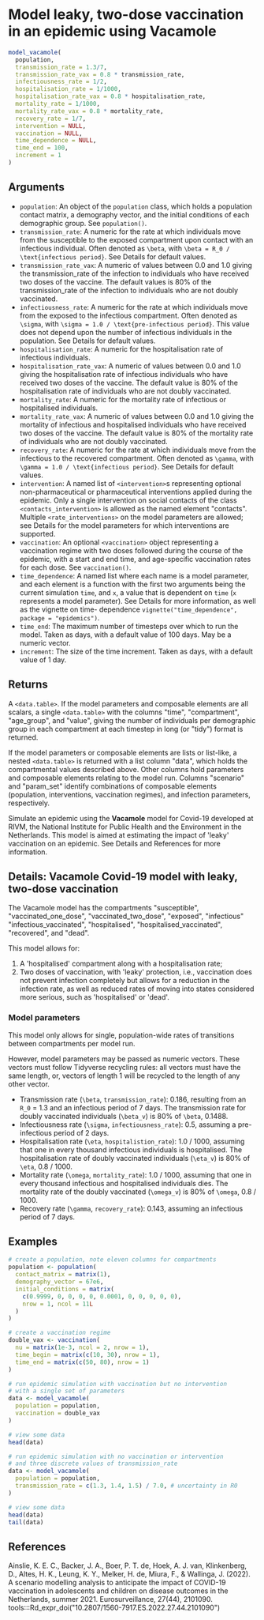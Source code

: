 # Model leaky, two-dose vaccination in an epidemic using Vacamole

```r
model_vacamole(
  population,
  transmission_rate = 1.3/7,
  transmission_rate_vax = 0.8 * transmission_rate,
  infectiousness_rate = 1/2,
  hospitalisation_rate = 1/1000,
  hospitalisation_rate_vax = 0.8 * hospitalisation_rate,
  mortality_rate = 1/1000,
  mortality_rate_vax = 0.8 * mortality_rate,
  recovery_rate = 1/7,
  intervention = NULL,
  vaccination = NULL,
  time_dependence = NULL,
  time_end = 100,
  increment = 1
)
```

## Arguments

- `population`: An object of the `population` class, which holds a population contact matrix, a demography vector, and the initial conditions of each demographic group. See `population()`.
- `transmission_rate`: A numeric for the rate at which individuals move from the susceptible to the exposed compartment upon contact with an infectious individual. Often denoted as `\beta`, with `\beta = R_0 / \text{infectious period}`. See Details for default values.
- `transmission_rate_vax`: A numeric of values between 0.0 and 1.0 giving the transmission_rate of the infection to individuals who have received two doses of the vaccine. The default values is 80% of the transmission_rate of the infection to individuals who are not doubly vaccinated.
- `infectiousness_rate`: A numeric for the rate at which individuals move from the exposed to the infectious compartment. Often denoted as `\sigma`, with `\sigma = 1.0 / \text{pre-infectious period}`. This value does not depend upon the number of infectious individuals in the population. See Details for default values.
- `hospitalisation_rate`: A numeric for the hospitalisation rate of infectious individuals.
- `hospitalisation_rate_vax`: A numeric of values between 0.0 and 1.0 giving the hospitalisation rate of infectious individuals who have received two doses of the vaccine. The default value is 80% of the hospitalisation rate of individuals who are not doubly vaccinated.
- `mortality_rate`: A numeric for the mortality rate of infectious or hospitalised individuals.
- `mortality_rate_vax`: A numeric of values between 0.0 and 1.0 giving the mortality of infectious and hospitalised individuals who have received two doses of the vaccine. The default value is 80% of the mortality rate of individuals who are not doubly vaccinated.
- `recovery_rate`: A numeric for the rate at which individuals move from the infectious to the recovered compartment. Often denoted as `\gamma`, with `\gamma = 1.0 / \text{infectious period}`. See Details for default values.
- `intervention`: A named list of `<intervention>`s representing optional non-pharmaceutical or pharmaceutical interventions applied during the epidemic. Only a single intervention on social contacts of the class `<contacts_intervention>` is allowed as the named element "contacts". Multiple `<rate_interventions>` on the model parameters are allowed; see Details for the model parameters for which interventions are supported.
- `vaccination`: An optional `<vaccination>` object representing a vaccination regime with two doses followed during the course of the epidemic, with a start and end time, and age-specific vaccination rates for each dose. See `vaccination()`.
- `time_dependence`: A named list where each name is a model parameter, and each element is a function with the first two arguments being the current simulation `time`, and `x`, a value that is dependent on `time` (`x` represents a model parameter). See Details for more information, as well as the vignette on time- dependence `vignette("time_dependence", package = "epidemics")`.
- `time_end`: The maximum number of timesteps over which to run the model. Taken as days, with a default value of 100 days. May be a numeric vector.
- `increment`: The size of the time increment. Taken as days, with a default value of 1 day.

## Returns

A `<data.table>`. If the model parameters and composable elements are all scalars, a single `<data.table>` with the columns "time", "compartment", "age_group", and "value", giving the number of individuals per demographic group in each compartment at each timestep in long (or "tidy") format is returned.

If the model parameters or composable elements are lists or list-like, a nested `<data.table>` is returned with a list column "data", which holds the compartmental values described above. Other columns hold parameters and composable elements relating to the model run. Columns "scenario" and "param_set" identify combinations of composable elements (population, interventions, vaccination regimes), and infection parameters, respectively.

Simulate an epidemic using the **Vacamole** model for Covid-19 developed at RIVM, the National Institute for Public Health and the Environment in the Netherlands. This model is aimed at estimating the impact of 'leaky' vaccination on an epidemic. See Details and References for more information.

## Details: Vacamole Covid-19 model with leaky, two-dose vaccination

The Vacamole model has the compartments "susceptible", "vaccinated_one_dose", "vaccinated_two_dose", "exposed", "infectious" "infectious_vaccinated", "hospitalised", "hospitalised_vaccinated", "recovered", and "dead".

This model allows for:

1. A 'hospitalised' compartment along with a hospitalisation rate;
2. Two doses of vaccination, with 'leaky' protection, i.e., vaccination does not prevent infection completely but allows for a reduction in the infection rate, as well as reduced rates of moving into states considered more serious, such as 'hospitalised' or 'dead'.

### Model parameters

This model only allows for single, population-wide rates of transitions between compartments per model run.

However, model parameters may be passed as numeric vectors. These vectors must follow Tidyverse recycling rules: all vectors must have the same length, or, vectors of length 1 will be recycled to the length of any other vector.

 * Transmission rate (`\beta`, `transmission_rate`): 0.186, resulting from an `R_0` = 1.3 and an infectious period of 7 days. The transmission rate for doubly vaccinated individuals (`\beta_v`) is 80% of `\beta`, 0.1488.
 * Infectiousness rate (`\sigma`, `infectiousness_rate`): 0.5, assuming a pre-infectious period of 2 days.
 * Hospitalisation rate (`\eta`, `hospitalistion_rate`): 1.0 / 1000, assuming that one in every thousand infectious individuals is hospitalised. The hospitalisation rate of doubly vaccinated individuals (`\eta_v`) is 80% of `\eta`, 0.8 / 1000.
 * Mortality rate (`\omega`, `mortality_rate`): 1.0 / 1000, assuming that one in every thousand infectious and hospitalised individuals dies. The mortality rate of the doubly vaccinated (`\omega_v`) is 80% of `\omega`, 0.8 / 1000.
 * Recovery rate (`\gamma`, `recovery_rate`): 0.143, assuming an infectious period of 7 days.

## Examples

```r
# create a population, note eleven columns for compartments
population <- population(
  contact_matrix = matrix(1),
  demography_vector = 67e6,
  initial_conditions = matrix(
    c(0.9999, 0, 0, 0, 0, 0.0001, 0, 0, 0, 0, 0),
    nrow = 1, ncol = 11L
  )
)

# create a vaccination regime
double_vax <- vaccination(
  nu = matrix(1e-3, ncol = 2, nrow = 1),
  time_begin = matrix(c(10, 30), nrow = 1),
  time_end = matrix(c(50, 80), nrow = 1)
)

# run epidemic simulation with vaccination but no intervention
# with a single set of parameters
data <- model_vacamole(
  population = population,
  vaccination = double_vax
)

# view some data
head(data)

# run epidemic simulation with no vaccination or intervention
# and three discrete values of transmission_rate
data <- model_vacamole(
  population = population,
  transmission_rate = c(1.3, 1.4, 1.5) / 7.0, # uncertainty in R0
)

# view some data
head(data)
tail(data)
```

## References

Ainslie, K. E. C., Backer, J. A., Boer, P. T. de, Hoek, A. J. van, Klinkenberg, D., Altes, H. K., Leung, K. Y., Melker, H. de, Miura, F., & Wallinga, J. (2022). A scenario modelling analysis to anticipate the impact of COVID-19 vaccination in adolescents and children on disease outcomes in the Netherlands, summer 2021. Eurosurveillance, 27(44), 2101090. tools:::Rd_expr_doi("10.2807/1560-7917.ES.2022.27.44.2101090")
